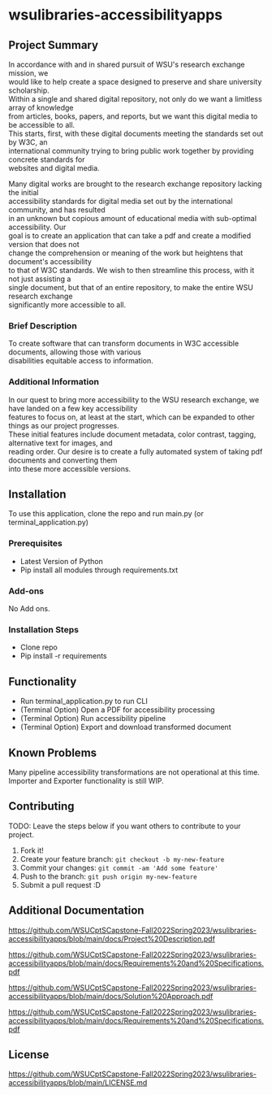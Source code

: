 # wsulibraries-accessibilityapps

## Project Summary


In accordance with and in shared pursuit of WSU's research exchange mission, we\
would like to help create a space designed to preserve and share university scholarship.\
Within a single and shared digital repository, not only do we want a limitless array of knowledge\
from articles, books, papers, and reports, but we want this digital media to be accessible to all.\
This starts, first, with these digital documents meeting the standards set out by W3C, an\
international community trying to bring public work together by providing concrete standards for\
websites and digital media.

Many digital works are brought to the research exchange repository lacking the initial\
accessibility standards for digital media set out by the international community, and has resulted\
in an unknown but copious amount of educational media with sub-optimal accessibility. Our\
goal is to create an application that can take a pdf and create a modified version that does not\
change the comprehension or meaning of the work but heightens that document's accessibility\
to that of W3C standards. We wish to then streamline this process, with it not just assisting a\
single document, but that of an entire repository, to make the entire WSU research exchange\
significantly more accessible to all.

### Brief Description
To create software that can transform documents in W3C accessible documents, allowing those with various\
disabilities equitable access to information.


### Additional Information 
In our quest to bring more accessibility to the WSU research exchange, we have landed on a few key accessibility\
features to focus on, at least at the start, which can be expanded to other things as our project progresses.\
These initial features include document metadata, color contrast, tagging, alternative text for images, and\
reading order. Our desire is to create a fully automated system of taking pdf documents and converting them\
into these more accessible versions.

## Installation

To use this application, clone the repo and run main.py (or terminal_application.py)

### Prerequisites

* Latest Version of Python
* Pip install all modules through requirements.txt

### Add-ons

No Add ons.

### Installation Steps

* Clone repo
* Pip install -r requirements


## Functionality

* Run terminal_application.py to run CLI
* (Terminal Option) Open a PDF for accessibility processing
* (Terminal Option) Run accessibility pipeline
* (Terminal Option) Export and download transformed document


## Known Problems

Many pipeline accessibility transformations are not operational at this time.
Importer and Exporter functionality is still WIP.

## Contributing

TODO: Leave the steps below if you want others to contribute to your project.

1. Fork it!
2. Create your feature branch: `git checkout -b my-new-feature`
3. Commit your changes: `git commit -am 'Add some feature'`
4. Push to the branch: `git push origin my-new-feature`
5. Submit a pull request :D

## Additional Documentation

https://github.com/WSUCptSCapstone-Fall2022Spring2023/wsulibraries-accessibilityapps/blob/main/docs/Project%20Description.pdf

https://github.com/WSUCptSCapstone-Fall2022Spring2023/wsulibraries-accessibilityapps/blob/main/docs/Requirements%20and%20Specifications.pdf

https://github.com/WSUCptSCapstone-Fall2022Spring2023/wsulibraries-accessibilityapps/blob/main/docs/Solution%20Approach.pdf

https://github.com/WSUCptSCapstone-Fall2022Spring2023/wsulibraries-accessibilityapps/blob/main/docs/Requirements%20and%20Specifications.pdf

## License

https://github.com/WSUCptSCapstone-Fall2022Spring2023/wsulibraries-accessibilityapps/blob/main/LICENSE.md
